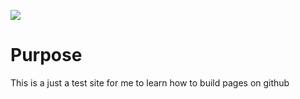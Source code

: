 ![](https://github.com/sah-raw/publishing-pages.github.io/blob/main/duo/static/images/Endless_Wave.jpg)
# Purpose
This is a just a test site for me to learn how to build pages on github
